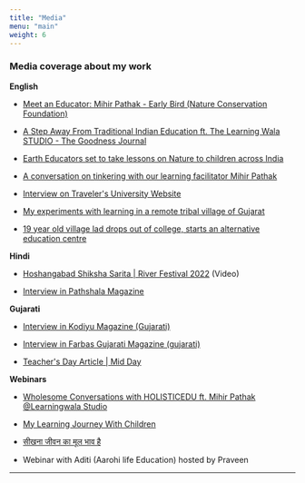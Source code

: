 ```yaml
---
title: "Media"
menu: "main"
weight: 6
---
```


### Media coverage about my work

**English**

*   [Meet an Educator: Mihir Pathak - Early Bird (Nature Conservation Foundation)](https://www.early-bird.in/meet-an-educator-mihir-pathak/)

*   [A Step Away From Traditional Indian Education ft. The Learning Wala STUDIO - The Goodness Journal](https://givingforgood.org/goodness-journal/a-step-away-from-traditional-indian-education-ft-the-learning-wala-studio)
    
*   [Earth Educators set to take lessons on Nature to children across India](https://www.thehindu.com/life-and-style/earth-educators-set-to-take-lessons-on-nature-to-children-across-india/article65714778.ece)
    
*   [A conversation on tinkering with our learning facilitator Mihir Pathak](https://unstructured.studio/blog/a-conversation-on-tinkering-with-learning-facilitator-mihir-pathak/)
    
*   [Interview on Traveler's University Website](https://www.travellersuniversity.org/post/learningwala-stories)
    
*   [My experiments with learning in a remote tribal village of Gujarat](https://yourstory.com/2017/03/experiments-with-learning-pindval/amp)
    
*   [19 year old village lad drops out of college, starts an alternative education centre](https://yourstory.com/2015/04/learnlabs-mihir-pathak/amp)
    

**Hindi**

*   [Hoshangabad Shiksha Sarita | River Festival 2022](https://www.youtube.com/watch?v=dIcF-JJy_kc) (Video)
    
*   [Interview in Pathshala Magazine](https://drive.google.com/file/d/1snATWfz1EiCxh6BckHzQ3oJkanmRq5iO/view) 
    

**Gujarati**

*   [Interview in Kodiyu Magazine (Gujarati)](https://drive.google.com/file/d/1x7BhVHsvHOjz9wJ1PyDcD0se1AOVytN6/view)
    
*   [Interview in Farbas Gujarati Magazine (gujarati)](https://drive.google.com/file/d/16ongEantEIbFePxYHJFVMnOrnY-OhXmb/view)
    
*   [Teacher's Day Article | Mid Day](https://epaper.gujaratimidday.com/ePaperImg/gmd_17072023/?src=direct#epaper_Mumbai/1)
    

**Webinars**

*   [Wholesome Conversations with HOLISTICEDU ft. Mihir Pathak @Learningwala Studio](https://www.youtube.com/watch?v=9BBotAhm160&t=88s) 
    
*   [My Learning Journey With Children](https://www.youtube.com/watch?v=PU9utQeq7QA)
    
*   [सीखना जीवन का मूल भाव है](https://fb.watch/ny21X26zlz/)

*   Webinar with Aditi (Aarohi life Education) hosted by Praveen 

-------
